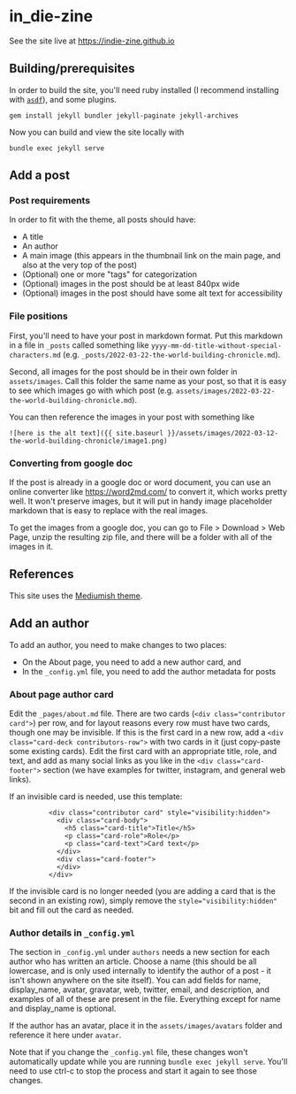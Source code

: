 # in_die-zine

See the site live at https://indie-zine.github.io

## Building/prerequisites

In order to build the site, you'll need ruby installed (I recommend installing with [`asdf`](https://asdf-vm.com/)), and some plugins.

```
gem install jekyll bundler jekyll-paginate jekyll-archives
```

Now you can build and view the site locally with

```
bundle exec jekyll serve
```

## Add a post

### Post requirements

In order to fit with the theme, all posts should have:

* A title
* An author
* A main image (this appears in the thumbnail link on the main page, and also at the very top of the post)
* (Optional) one or more "tags" for categorization
* (Optional) images in the post should be at least 840px wide
* (Optional) images in the post should have some alt text for accessibility

### File positions

First, you'll need to have your post in markdown format. Put this markdown in a file in `_posts` called something like `yyyy-mm-dd-title-without-special-characters.md` (e.g. `_posts/2022-03-22-the-world-building-chronicle.md`).

Second, all images for the post should be in their own folder in `assets/images`. Call this folder the same name as your post, so that it is easy to see which images go with which post (e.g. `assets/images/2022-03-22-the-world-building-chronicle.md`).

You can then reference the images in your post with something like

```
![here is the alt text]({{ site.baseurl }}/assets/images/2022-03-12-the-world-building-chronicle/image1.png)
```

### Converting from google doc

If the post is already in a google doc or word document, you can use an online converter like https://word2md.com/ to convert it, which works pretty well. It won't preserve images, but it will put in handy image placeholder markdown that is easy to replace with the real images.

To get the images from a google doc, you can go to File > Download > Web Page, unzip the resulting zip file, and there will be a folder with all of the images in it.

## References

This site uses the [Mediumish theme](https://www.wowthemes.net/mediumish-free-jekyll-template/).

## Add an author

To add an author, you need to make changes to two places:

* On the About page, you need to add a new author card, and
* In the `_config.yml` file, you need to add the author metadata for posts

### About page author card

Edit the `_pages/about.md` file. There are two cards (`<div class="contributor card">`) per row, and for layout reasons every row must have two cards, though one may be invisible. If this is the first card in a new row, add a `<div class="card-deck contributors-row">` with two cards in it (just copy-paste some existing cards). Edit the first card with an appropriate title, role, and text, and add as many social links as you like in the `<div class="card-footer">` section (we have examples for twitter, instagram, and general web links).

If an invisible card is needed, use this template:

```
          <div class="contributor card" style="visibility:hidden">
            <div class="card-body">
              <h5 class="card-title">Title</h5>
              <p class="card-role">Role</p>
              <p class="card-text">Card text</p>
            </div>
            <div class="card-footer">
            </div>
          </div>
```

If the invisible card is no longer needed (you are adding a card that is the second in an existing row), simply remove the `style="visibility:hidden"` bit and fill out the card as needed.

### Author details in `_config.yml`

The section in `_config.yml` under `authors` needs a new section for each author who has written an article. Choose a name (this should be all lowercase, and is only used internally to identify the author of a post - it isn't shown anywhere on the site itself). You can add fields for name, display_name, avatar, gravatar, web, twitter, email, and description, and examples of all of these are present in the file. Everything except for name and display_name is optional.

If the author has an avatar, place it in the `assets/images/avatars` folder and reference it here under `avatar`.

Note that if you change the `_config.yml` file, these changes won't automatically update while you are running `bundle exec jekyll serve`. You'll need to use ctrl-c to stop the process and start it again to see those changes.
